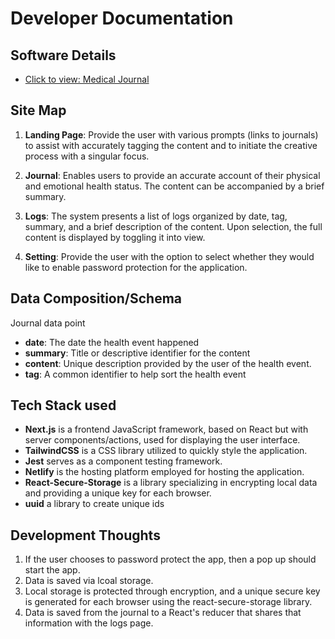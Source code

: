 # Developer Documentation

## Software Details
* [Click to view: Medical Journal](https://medicaljournal.netlify.app)


## Site Map
1. **Landing Page**: Provide the user with various prompts (links to journals) to assist with accurately tagging the content and to initiate the creative process with a singular focus.

2. **Journal**: Enables users to provide an accurate account of their physical and emotional health status. The content can be accompanied by a brief summary.

3. **Logs**: The system presents a list of logs organized by date, tag, summary, and a brief description of the content. Upon selection, the full content is displayed by toggling it into view.

4. **Setting**: Provide the user with the option to select whether they would like to enable password protection for the application.

## Data Composition/Schema
Journal data point
- **date**: The date the health event happened
- **summary**: Title or descriptive identifier for the content
- **content**: Unique description provided by the user of the health event.
- **tag**: A common identifier to help sort the health event

## Tech Stack used
- **Next.js** is a frontend JavaScript framework, based on React but with server components/actions, used for displaying the user interface. 
- **TailwindCSS** is a CSS library utilized to quickly style the application. 
- **Jest** serves as a component testing framework. 
- **Netlify** is the hosting platform employed for hosting the application.
- **React-Secure-Storage** is a library specializing in encrypting local data and providing a unique key for each browser.
- **uuid** a library to create unique ids

## Development Thoughts
1. If the user chooses to password protect the app, then a pop up should start the app.
2. Data is saved via lcoal storage.
3. Local storage is protected through encryption, and a unique secure key is generated for each browser using the react-secure-storage library. 
2. Data is saved from the journal to a React's reducer that shares that information with the logs page. 
